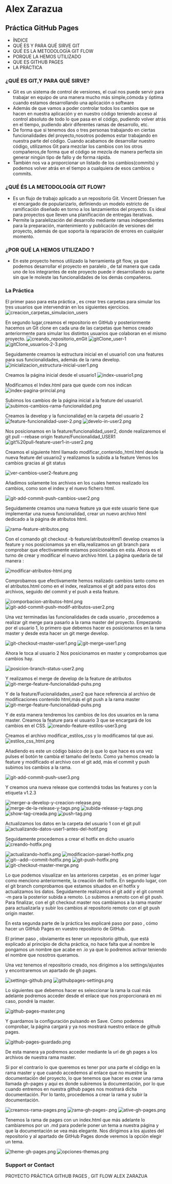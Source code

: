 # Alex Zarazua
## Práctica GitHub Pages
* ÍNDICE
* QUÉ ES Y PARA QUÉ SIRVE GIT
* QUÉ ES LA METODOLOGÍA GIT FLOW
* PORQUE LA HEMOS UTILIZADO
* QUE ES GITHUB PAGES
* LA PRÁCTICA



### ¿QUÉ ES GIT,Y PARA QUÉ SIRVE?
 * Git es un sistema de control de versiones, el cual nos puede servir para trabajar en equipo de una manera mucho más simple,cómoda y óptima cuando estamos desarrollando una aplicación o software
* Además de que vamos a poder controlar todos los cambios que se hacen en nuestra aplicación y en nuestro código teniendo acceso al control absoluto de todo lo que pasa en el código, pudiendo volver atrás en el tiempo, pudiendo abrir diferentes ramas de desarrollo, etc.
* De forma que si tenemos dos o tres personas trabajando en ciertas funcionalidades del proyecto,nosotros podemos estar trabajando en nuestra parte del código. Cuando acabamos de desarrollar nuestro código, utilizamos Git para mezclar los cambios con los otros compañeros,de forma que el código se mezcla de manera perfecta sin generar ningún tipo de fallo y de forma rápida.
 * También nos va a proporcionar un listado de los cambios(commits) y podemos volver atrás en el tiempo a cualquiera de esos cambios o commits.

### ¿QUÉ ÉS LA METODOLOGÍA GIT FLOW?
 - Es un flujo de trabajo aplicado a un repositorio Git. Vincent Driessen fue el encargado de popularizarlo, definiendo un modelo estricto de ramificación diseñado en torno a los lanzamientos del proyecto. Es ideal para proyectos que lleven una planificación de entregas iterativas. 
-  Permite la paralelización del desarrollo mediante ramas independientes para la preparación, mantenimiento y publicación de versiones del proyecto, además de que soporta la reparación de errores en cualquier momento.

### ¿POR QUÉ LA HEMOS UTILIZADO ?
 - En este proyecto hemos utilizado la herramienta git flow, ya que podemos desarrollar el proyecto en paralelo , 
 de tal manera que cada uno de los integrantes de este proyecto puede ir desarrollando su parte sin que le moleste las funcionalidades de los demás compañeros.

### La Práctica
El primer paso para esta práctica , es crear tres carpetas para simular los tres usuarios que intervendrán en los siguientes ejercicios.
<img src="../CapturasDocumentacion/creacion_carpetas_simulacion_users.png" alt="creacion_carpetas_simulacion_users" height="auto" with="200">

En segundo lugar,creamos el repositorio en GitHub y posteriormente hacemos un Git clone en cada una de las carpetas que hemos creado anteriormente para simular los distintos usuarios que colaboran en el mismo proyecto.
<img src="../CapturasDocumentacion/creando_repositorio_enGit.png" alt="creando_repositorio_enGit" height="auto" with="200">
<img src="../CapturasDocumentacion/gitClone_user-1.png" alt="gitClone_user-1" height="auto" with="200">
<img src="../CapturasDocumentacion/gitClone_usuarios-2-3.png" alt="gitClone_usuarios-2-3.png" height="auto" with="200">

Seguidamente creamos la estructura inicial en el usuario1 con una features para sus funcionalidades, además de la rama develop.
<img src="../CapturasDocumentacion/inicializacion_estructura-inicial-user1.png" alt="inicializacion_estructura-inicial-user1.png" height="auto" with="200">

Creamos la página inicial desde el usuario1
<img src="../CapturasDocumentacion/index-usuario1.png" alt="index-usuario1.png" height="auto" with="200">

Modificamos el Index.html para que quede com nos indican
<img src="../CapturasDocumentacion/index-pagina-princial.png" alt="index-pagina-princial.png" height="auto" with="200">

Subimos los cambios de la página inicial a la feature del usuario1.
<img src="../CapturasDocumentacion/subimos-cambios-rama-funcionalidad.png" alt="subimos-cambios-rama-funcionalidad.png" height="auto" with="200">

Creamos la develop y la funcionalidad en la carpeta del usuario 2
<img src="../CapturasDocumentacion/feature-funcionalidad-user-2.png" alt="feature-funcionalidad-user-2.png" height="auto" with="200">
<img src="../CapturasDocumentacion/develo-in-user2.png" alt="develo-in-user2.png" height="auto" with="200">


Nos posicionamos en la feature/funcionalidad_user2, donde realizaremos el git pull --rebase origin  feature/Funcionalidad_USER1 
<img src="../CapturasDocumentacion/git%20pull-feature-user1-in-user2.png" alt="git%20pull-feature-user1-in-user2.png" height="auto" with="200">


Creamos el siguiente html llamado modificar_contenido_html.html desde la nueva feature del usuario2 y realizamos la subida a la feature
Vemos los cambios gracias al git status

<img src="../CapturasDocumentacion/ver-cambios-user2-feature.png" alt="ver-cambios-user2-feature.png" height="auto" with="200">

Añadimos solamente los archivos en los cuales hemos realizado los cambios, como son el index y el nuevo fichero html.

<img src="../CapturasDocumentacion/git-add-commit-push-cambios-user2.png" alt="git-add-commit-push-cambios-user2.png" height="auto" with="200">

Seguidamente creamos una nueva feature ya que este usuario tiene que implementar una nueva funcionalidad, crear un nuevo archivo html dedicado a la página de atributos html.

<img src="../CapturasDocumentacion/rama-feature-atributos.png" alt="rama-feature-atributos.png" height="auto" with="200">

Con el comando git checkout -b feature/atributosHtml1 develop creamos la feature y nos posicionamos ya en ella,realizamos un git branch para comprobar que efectivamente estamos posicionados en esta.
Ahora es el turno de crear y modificar el nuevo archivo html.
La página quedaría de tal manera : 

<img src="../CapturasDocumentacion/modificar-atributos-html.png" alt="modificar-atributos-html.png" height="auto" with="200">

Comprobamos que efectivamente hemos realizado cambios tanto como en el atributos.html como en el index, realizamos el  git add para estos dos archivos, seguido del commit y el push a esta feature.

<img src="../CapturasDocumentacion/comporbacion-atributos-html.png" alt="comporbacion-atributos-html.png" height="auto" with="200">
<img src="../CapturasDocumentacion/git-add-commit-push-modif-atributos-user2.png" alt="git-add-commit-push-modif-atributos-user2.png" height="auto" with="200">


Una vez terminadas las funcionalidades de cada usuario , procedemos a realizar git merge para pasarlo a la rama master del proyecto.
Empezando por el usuario 1, lo primero que debemos hacer es posicionarnos en la rama master y desde esta hacer un git merge develop.

<img src="../CapturasDocumentacion/git-checkout-master-user1.png" alt="git-checkout-master-user1.png" height="auto" with="200">

<img src="../CapturasDocumentacion/git-merge-user1.png" alt="git-merge-user1.png" height="auto" with="200">

Ahora le toca al usuario 2
Nos posicionamos en master y comprobamos que cambios hay.

<img src="../CapturasDocumentacion/posicion-branch-status-user2.png" alt="posicion-branch-status-user2.png" height="auto" with="200">

Y realizamos el merge de develop de la feature de atributos
<img src="../CapturasDocumentacion/git-merge-feature-funcionalidad-puhs.png" alt="git-merge-feature-funcionalidad-puhs.png" height="auto" with="200"> 

Y de la feature/Fucionalidades_user2 que hace referencia al archivo de modificaciones contenido html,más el git push a la rama master
<img src="../CapturasDocumentacion/git-merge-feature-funcionalidad-puhs.png" alt="git-merge-feature-funcionalidad-puhs.png" height="auto" with="200"> 

Y de esta manera tendremos los cambios de los dos usuarios en la rama master.
Creamos la feature para el usuario 3 que se encargará de los cambios en el CSS.
<img src="../CapturasDocumentacion/creando-feature-estilos-user3.png" alt="creando-feature-estilos-user3.png" height="auto" with="200"> 

Creamos el archivo modificar_estilos_css y lo modificamos tal que asi.
<img src="../CapturasDocumentacion/estilos_css_html.png" alt="estilos_css_html.png" height="auto" with="200"> 

Añadiendo es este un código básico de js que lo que hace es una vez pulses el botón te cambia el tamaño del texto.
Como ya hemos creado la feature y modificado el archivo con el git add, más el commit y push subimos los cambios a la rama.

<img src="../CapturasDocumentacion/git-add-commit-push-user3.png" alt="git-add-commit-push-user3.png" height="auto" with="200"> 

Y creamos una nueva release que contendrá todas las features y con la etiqueta v1.2.3


<img src="../CapturasDocumentacion/merger-a-develop-y-creacion-release.png" alt="merger-a-develop-y-creacion-release.png" height="auto" with="200"> 
<img src="../CapturasDocumentacion/merge-de-la-release-y-tags.png" alt="merge-de-la-release-y-tags.png" height="auto" with="200"> 
<img src="../CapturasDocumentacion/subida-release-y-tags.png" alt="subida-release-y-tags.png" height="auto" with="200"> 
<img src="../CapturasDocumentacion/show-tag-creada.png" alt="show-tag-creada.png" height="auto" with="200"> 
<img src="../CapturasDocumentacion/push-tag.png" alt="push-tag.png" height="auto" with="200"> 

Actualizamos los datos en la carpeta del usuario 1 con el git pull
<img src="../CapturasDocumentacion/actualizando-datos-user1-antes-del-hotif.png" alt="actualizando-datos-user1-antes-del-hotif.png" height="auto" with="200"> 

Seguidamente procedemos a crear el hotfix en dicho usuario
<img src="../CapturasDocumentacion/creando-hotfix.png" alt="creando-hotfix.png" height="auto" with="200"> 

<img src="../CapturasDocumentacion/actualizando-hotfix.png" alt="actualizando-hotfix.png" height="auto" with="200"> 
<img src="../CapturasDocumentacion/modificacion-parael-hotfix.png" alt="modificacion-parael-hotfix.png" height="auto" with="200"> 

<img src="../CapturasDocumentacion/git--add--commit-hotfix.png" alt="git--add--commit-hotfix.png" height="auto" with="200"> 
<img src="../CapturasDocumentacion/git-push-hotfix.png" alt="git-push-hotfix.png" height="auto" with="200"> 

<img src="../CapturasDocumentacion/git-checkout-master-merge.png" alt="git-checkout-master-merge.png" height="auto" with="200"> 

Lo que podemos visualizar en las anteriores carpetas , es en primer lugar como menciono anteriormente, la creación del hotfix.
En segundo lugar, con el git branch comprobamos que estamos situados en el hotfix y actualizamos los datos.
Seguidamente realizamos el git add y el git commit -m para la posterior subida a remoto.
Lo subimos a remoto con el git push.
Para finalizar, con el git checkout master nos cambiamos a la rama master para actualizarla y subir los cambios al repositorio remoto con el git push origin master.

En esta segunda parte de la práctica les explicaré  paso por paso , cómo hacer un GitHub Pages en vuestro repositorio de GitHub.

El primer paso , obviamente es tener un repositorio github, que está explicado al principio de dicha práctica, no hace falta que al nombre le pongamos un nombre que acabe en .io ya que lo podremos activar teniendo el nombre que nosotros queramos.

Una vez tenemos el repositorio creado, nos dirigimos a los settings/ajustes y encontraremos un apartado de gh pages.

<img src="../CapturasDocumentacion/settings-github.png" alt="settings-github.png" height="auto" with="200"> 
<img src="../CapturasDocumentacion/githubpages-settings.png" alt="githubpages-settings.png" height="auto" with="200"> 

Lo siguientes que debemos hacer es seleccionar la rama la cual más adelante podremos acceder desde el enlace que nos proporcionará en mi caso, pondré la master.


<img src="../CapturasDocumentacion/github-pages-master.png" alt="github-pages-master.png" height="auto" with="200"> 

Y guardamos la configuración pulsando en Save.
Como podemos comprobar, la página cargará y ya nos mostrará nuestro enlace de github pages.


<img src="../CapturasDocumentacion/github-pages-guardado.png" alt="github-pages-guardado.png" height="auto" with="200"> 

De esta manera ya podremos acceder mediante la url de gh pages a los archivos de nuestra rama master.

Si por el contrario lo que queremos es tener por una parte el código en la rama master y que cuando accedemos al enlace que no muestre la documentación del proyecto, lo que tenemos que hacer es crear una rama llamada gh-pages y aqui es donde subiremos la documentación, por lo que cuando entremos en nuestra github pages nos mostrará dicha documentación.
Por lo tanto, procedemos a crear la rama y subir la documentación.

<img src="../CapturasDocumentacion/creamos-rama-pages.png" alt="creamos-rama-pages.png" height="auto" with="200">

<img src="../CapturasDocumentacion/rama-gh-pages-.png" alt="rama-gh-pages-.png" height="auto" with="200"> 

<img src="../CapturasDocumentacion/ative-gh-pages.png" alt="ative-gh-pages.png" height="auto" with="200"> 

Tenemos la rama de pages con un index.html que más adelante lo cambiaremos por un .md para poderle poner un tema a nuestra página y que la documentación se vea más elegante.
Nos dirigimos a los ajustes del repositorio y al apartado de GitHub Pages donde veremos la opción elegir un tema.

<img src="../CapturasDocumentacion/theme-gh-pages.png" alt="theme-gh-pages.png" height="auto" with="200"> 
<img src="../CapturasDocumentacion/opciones-themas.png" alt="opciones-themas.png" height="auto" with="200"> 

































### Support or Contact
PROYECTO PRÁCTICA GITHUB PAGES , GIT FLOW ALEX ZARAZUA
